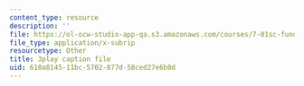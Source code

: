 ```yaml
---
content_type: resource
description: ''
file: https://ol-ocw-studio-app-qa.s3.amazonaws.com/courses/7-01sc-fundamentals-of-biology-fall-2011/610a814511bc5702877d58ced27e6b0d_MqNq9S1_Ct8.vtt
file_type: application/x-subrip
resourcetype: Other
title: 3play caption file
uid: 610a8145-11bc-5702-877d-58ced27e6b0d
---
```

